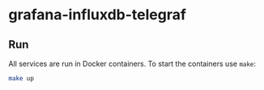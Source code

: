 # grafana-influxdb-telegraf

## Run

All services are run in Docker containers. To start the containers use `make`:

```sh
make up
```
